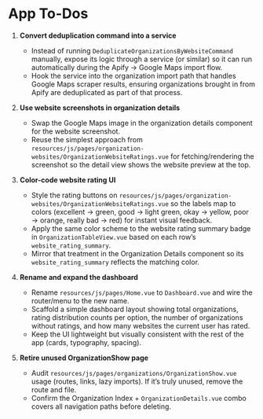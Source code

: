 # App To-Dos

1. **Convert deduplication command into a service**
   - Instead of running `DeduplicateOrganizationsByWebsiteCommand` manually, expose its logic through a service (or similar) so it can run automatically during the Apify → Google Maps import flow.
   - Hook the service into the organization import path that handles Google Maps scraper results, ensuring organizations brought in from Apify are deduplicated as part of that process.

2. **Use website screenshots in organization details**
   - Swap the Google Maps image in the organization details component for the website screenshot.
   - Reuse the simplest approach from `resources/js/pages/organization-websites/OrganizationWebsiteRatings.vue` for fetching/rendering the screenshot so the detail view shows the website preview at the top.

3. **Color-code website rating UI**
   - Style the rating buttons on `resources/js/pages/organization-websites/OrganizationWebsiteRatings.vue` so the labels map to colors (excellent → green, good → light green, okay → yellow, poor → orange, really bad → red) for instant visual feedback.
   - Apply the same color scheme to the website rating summary badge in `OrganizationTableView.vue` based on each row’s `website_rating_summary`.
   - Mirror that treatment in the Organization Details component so its `website_rating_summary` reflects the matching color.

4. **Rename and expand the dashboard**
   - Rename `resources/js/pages/Home.vue` to `Dashboard.vue` and wire the router/menu to the new name.
   - Scaffold a simple dashboard layout showing total organizations, rating distribution counts per option, the number of organizations without ratings, and how many websites the current user has rated.
   - Keep the UI lightweight but visually consistent with the rest of the app (cards, typography, spacing).

5. **Retire unused OrganizationShow page**
   - Audit `resources/js/pages/organizations/OrganizationShow.vue` usage (routes, links, lazy imports). If it’s truly unused, remove the route and file.
   - Confirm the Organization Index + `OrganizationDetails.vue` combo covers all navigation paths before deleting.
